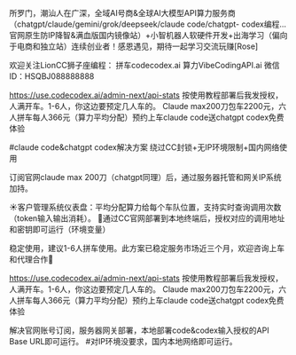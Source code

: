 所罗门，潮汕人在广深，全域AI号商&全球AI大模型API算力服务商（chatgpt/claude/gemini/grok/deepseek/claude code/chatgpt- codex编程…官网原生防IP降智&满血版国内镜像站）+小智机器人软硬件开发+出海学习（偏向于电商和独立站）连续创业者！感恩遇见，期待一起学习交流玩赚[Rose]

欢迎关注LionCC狮子座编程：
拼车codecodex.ai
算力VibeCodingAPI.ai
微信ID：HSQBJ088888888


https://use.codecodex.ai/admin-next/api-stats
按使用教程部署后我发授权，人满开车。1-6人，你这边要预定几人车的。
Claude max200刀包车2200元，六人拼车每人366元（算力平均分配）预约上车claude code送chatgpt codex免费体验


#claude code&chatgpt codex解决方案
绕过CC封锁+无IP环境限制+国内网络使用

订阅官网claude max 200刀（chatgpt同理）后，通过服务器托管和网关IP系统加持。

☀客户管理系统仪表盘：平均分配算力给每个车队位置，支持实时查询调用次数（token输入输出消耗）。
🌙通过CC官网部署到本地终端后，授权对应的调用地址和密钥即可运行（环境变量）

稳定使用，建议1-6人拼车使用。此方案已稳定服务市场近三个月，欢迎咨询上车和代理合作🙋


https://use.codecodex.ai/admin-next/api-stats
按使用教程部署后我发授权，人满开车。1-6人，你这边要预定几人车的。
Claude max200刀包车2200元，六人拼车每人366元（算力平均分配）预约上车claude code送chatgpt codex免费体验


解决官网账号订阅，服务器网关部署，本地部署code&codex输入授权的API Base URL即可运行。
#对IP环境没要求，国内本地网络即可运行。